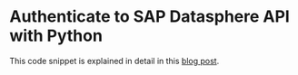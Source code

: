 # Authenticate to SAP Datasphere API with Python
This code snippet is explained in detail in this [blog post](https://www.reyemsaibot.com/2025/01/22/sap-datasphere-api-and-python-authentication/).
